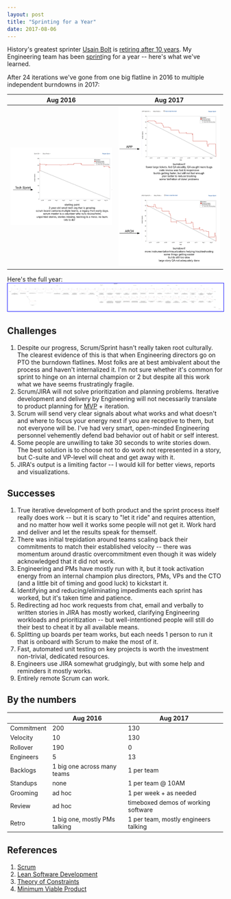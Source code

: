```yaml
---
layout: post
title: "Sprinting for a Year"
date: 2017-08-06
---
```



History's greatest sprinter [Usain Bolt](https://en.wikipedia.org/wiki/Usain_Bolt) is [retiring after 10 years](https://www.si.com/track-and-field/2017/08/03/usain-bolt-retirement-world-championships-olympics-jamaica). My Engineering team has been [sprint](https://en.wikipedia.org/wiki/Scrum_(software_development))ing for a year -- here's what we've learned.


After 24 iterations we've gone from one big flatline in 2016 to multiple independent burndowns in 2017:


| Aug 2016                       | Aug 2017                               |
|--------------------------------|----------------------------------------|
| ![Start](/i/sprint-for-a-year-2017/start.png) | ![Today](/i/sprint-for-a-year-2017/today.png) |



Here's the full year:<br/>
<a href="/vis/sprinting-for-a-year/tech-sprint.png"><img style="border:1px solid blue; cursor:zoom-in" height="" width="800" title="Click for fullsize image" alt="" src="/vis/sprinting-for-a-year/tech-sprint-800.png"></a>


## Challenges

1. Despite our progress, Scrum/Sprint hasn't really taken root culturally. The clearest evidence of this is that when Engineering directors go on PTO the burndown flatlines. Most folks are at best ambivalent about the process and haven't internalized it. I'm not sure whether it's common for sprint to hinge on an internal champion or 2 but despite all this work what we have seems frustratingly fragile.
2. Scrum/JIRA will not solve prioritization and planning problems. Iterative development and delivery by Engineering will not necessarily translate to product planning for [MVP](https://en.wikipedia.org/wiki/Minimum_viable_product) + iteration.
3. Scrum will send very clear signals about what works and what doesn't and where to focus your energy next if you are receptive to them, but not everyone will be. I've had very smart, open-minded Engineering personnel vehemently defend bad behavior out of habit or self interest.
4. Some people are unwilling to take 30 seconds to write stories down. The best solution is to choose not to do work not represented in a story, but C-suite and VP-level will cheat and get away with it.
5. JIRA's output is a limiting factor -- I would kill for better views, reports and visualizations.


## Successes

1. True iterative development of both product and the sprint process itself really does work -- but it is scary to "let it ride" and requires attention, and no matter how well it works some people will not get it. Work hard and deliver and let the results speak for themself.
2. There was initial trepidation around teams scaling back their commitments to match their established velocity -- there was momentum around drastic overcommitment even though it was widely acknowledged that it did not work.
3. Engineering and PMs have mostly run with it, but it took activation energy from an internal champion plus directors, PMs, VPs and the CTO (and a little bit of timing and good luck) to kickstart it.
4. Identifying and reducing/eliminating impediments each sprint has worked, but it's taken time and patience.
5. Redirecting ad hoc work requests from chat, email and verbally to written stories in JIRA has mostly worked, clarifying Engineering workloads and prioritization -- but well-intentioned people will still do their best to cheat it by all available means.
6. Splitting up boards per team works, but each needs 1 person to run it that is onboard with Scrum to make the most of it.
7. Fast, automated unit testing on key projects is worth the investment non-trivial, dedicated resources.
8. Engineers use JIRA somewhat grudgingly, but with some help and reminders it mostly works.
9. Entirely remote Scrum can work.


## By the numbers

|            | Aug 2016                       | Aug 2017                               |
|------------|--------------------------------|----------------------------------------|
| Commitment | 200                            | 130                                    |
| Velocity   | 10                             | 130                                    |
| Rollover   | 190                            | 0                                      |
| Engineers  | 5                              | 13                                     |
| Backlogs   | 1 big one across many teams    | 1 per team                             |
| Standups   | none                           | 1 per team @ 10AM                      |
| Grooming   | ad hoc                         | 1 per week + as needed                 |
| Review     | ad hoc                         | timeboxed demos of working software    |
| Retro      | 1 big one, mostly PMs talking  | 1 per team, mostly engineers talking   |


## References

1. [Scrum](https://en.wikipedia.org/wiki/Scrum_(software_development))
2. [Lean Software Development](https://en.wikipedia.org/wiki/Lean_software_development)
3. [Theory of Constraints](https://en.wikipedia.org/wiki/Theory_of_constraints)
4. [Minimum Viable Product](https://en.wikipedia.org/wiki/Minimum_viable_product)

